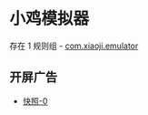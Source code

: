 # 小鸡模拟器

存在 1 规则组 - [com.xiaoji.emulator](/src/apps/com.xiaoji.emulator.ts)

## 开屏广告

- [快照-0](https://i.gkd.li/import/13684838)
